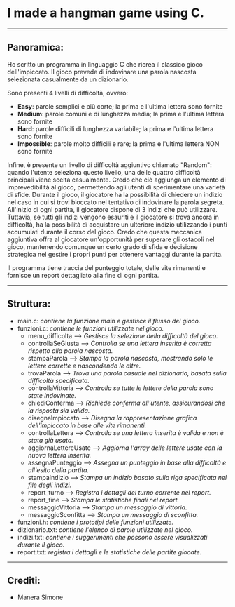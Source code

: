 # I made a hangman game using C.
---
## Panoramica:
Ho scritto un programma in linguaggio C che ricrea il classico gioco dell'impiccato. 
Il gioco prevede di indovinare una parola nascosta selezionata casualmente da un dizionario. 

Sono presenti 4 livelli di difficoltà, ovvero:
- **Easy**: parole semplici e più corte; la prima e l'ultima lettera sono fornite
- **Medium**: parole comuni e di lunghezza media; la prima e l'ultima lettera sono fornite
- **Hard**: parole difficili di lunghezza variabile; la prima e l'ultima lettera sono fornite
- **Impossible**: parole molto difficili e rare; la prima e l'ultima lettera NON sono fornite

Infine, è presente un livello di difficoltà aggiuntivo chiamato "Random": quando l'utente seleziona questo livello, 
una delle quattro difficoltà principali viene scelta casualmente. 
Credo che ciò aggiunga un elemento di imprevedibilità al gioco, permettendo agli utenti di sperimentare una varietà di sfide.
Durante il gioco, il giocatore ha la possibilità di chiedere un indizio nel caso in cui si trovi bloccato nel tentativo 
di indovinare la parola segreta. All'inizio di ogni partita, il giocatore dispone di 3 indizi che può utilizzare. 
Tuttavia, se tutti gli indizi vengono esauriti e il giocatore si trova ancora in difficoltà, ha la possibilità di acquistare 
un ulteriore indizio utilizzando i punti accumulati durante il corso del gioco.
Credo che questa meccanica aggiuntiva offra al giocatore un'opportunità per superare gli ostacoli nel gioco, mantenendo comunque 
un certo grado di sfida e decisione strategica nel gestire i propri punti per ottenere vantaggi durante la partita.

Il programma tiene traccia del punteggio totale, delle vite rimanenti e fornisce un report dettagliato alla fine di ogni partita.

---
## Struttura:
- main.c: *contiene la funzione main e gestisce il flusso del gioco.*
- funzioni.c: *contiene le funzioni utilizzate nel gioco.*
    - menu_difficolta        --> *Gestisce la selezione della difficoltà del gioco.*
    - controllaSeGiusta      --> *Controlla se una lettera inserita è corretta rispetto alla parola nascosta.*
    - stampaParola           --> *Stampa la parola nascosta, mostrando solo le lettere corrette e nascondendo le altre.*
    - trovaParola            --> *Trova una parola casuale nel dizionario, basata sulla difficoltà specificata.*
    - controllaVittoria      --> *Controlla se tutte le lettere della parola sono state indovinate.*
    - chiediConferma         --> *Richiede conferma all'utente, assicurandosi che la risposta sia valida.*
    - disegnaImpiccato       --> *Disegna la rappresentazione grafica dell'impiccato in base alle vite rimanenti.*
    - controllaLettera       --> *Controlla se una lettera inserita è valida e non è stata già usata.*
    - aggiornaLettereUsate   --> *Aggiorna l'array delle lettere usate con la nuova lettera inserita.*
    - assegnaPunteggio       --> *Assegna un punteggio in base alla difficoltà e all'esito della partita.*
    - stampaIndizio          --> *Stampa un indizio basato sulla riga specificata nel file degli indizi.*
    - report_turno           --> *Registra i dettagli del turno corrente nel report.*
    - report_fine            --> *Stampa le statistiche finali nel report.*
    - messaggioVittoria      --> *Stampa un messaggio di vittoria.*
    - messaggioSconfitta     --> *Stampa un messaggio di sconfitta.*
- funzioni.h: *contiene i prototipi delle funzioni utilizzate.*
- dizionario.txt: *contiene l'elenco di parole utilizzate nel gioco.*
- indizi.txt: *contiene i suggerimenti che possono essere visualizzati durante il gioco.*
- report.txt: *registra i dettagli e le statistiche delle partite giocate.*
---
## Crediti:
 - Manera Simone